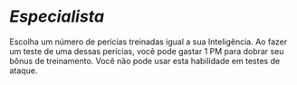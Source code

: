 # *Especialista*

Escolha um número de perícias treinadas igual a sua Inteligência. Ao fazer um teste de uma dessas perícias, você pode gastar 1 PM para dobrar seu bônus de treinamento. Você não pode usar esta habilidade em testes de ataque.